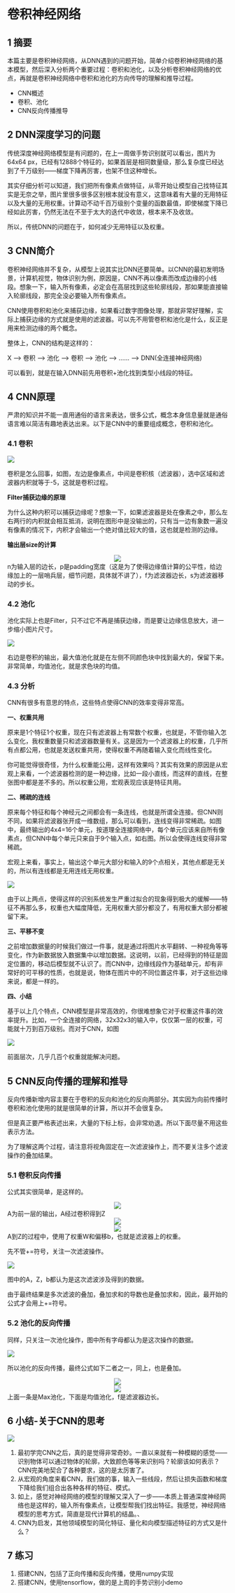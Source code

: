 # 卷积神经网络

## 1  摘要
本篇主要是卷积神经网络，从DNN遇到的问题开始，简单介绍卷积神经网络的基本模型，然后深入分析两个重要过程：卷积和池化，以及分析卷积神经网络的优点，再就是卷积神经网络中卷积和池化的方向传导的理解和推导过程。

- CNN概述
- 卷积、池化
- CNN反向传播推导

## 2  DNN深度学习的问题
传统深度神经网络模型是有问题的，在上一周做手势识别就可以看出，图片为64x64 px，已经有12888个特征的，如果首层是相同数量级，那么复杂度已经达到了千万级别——梯度下降再厉害，也架不住这种增长。

其实仔细分析可以知道，我们把所有像素点做特征，从零开始让模型自己找特征其实是无奈之举，图片里很多很多区别根本就没有意义，这意味着有大量的无用特征以及大量的无用权重。计算动不动千百万级别个变量的函数最值，即使梯度下降已经如此厉害，仍然无法在不至于太大的迭代中收敛，根本来不及收敛。

所以，传统DNN的问题在于，如何减少无用特征以及权重。

## 3  CNN简介
卷积神经网络并不复杂，从模型上说其实比DNN还要简单。以CNN的最初发明场景，计算机视觉，物体识别为例，原因是，CNN不再以像素而改成边缘的小线段。想象一下，输入所有像素，必定会在高层找到这些轮廓线段，那如果能直接输入轮廓线段，那完全没必要输入所有像素点。

CNN使用卷积和池化来捕获边缘，如果看过数字图像处理，那就非常好理解，实际上捕获边缘的方式就是使用的滤波器。可以先不用管卷积和池化是什么，反正是用来检测边缘的两个概念。

整体上，CNN的结构是这样的：

X –>  卷积  -->  池化 –-> 卷积 -->  池化  –> …… –> DNN(全连接神经网络)

可以看到，就是在输入DNN前先用卷积+池化找到类型小线段的特征。

## 4  CNN原理
严肃的知识并不能一直用通俗的语言来表达，很多公式，概念本身信息量就是通俗语言难以简洁有趣地表达出来。以下是CNN中的重要组成概念，卷积和池化。

### 4.1  卷积
<img src = 'images/1564204217797.png'/>

卷积是怎么回事，如图，左边是像素点，中间是卷积核（滤波器），选中区域和滤波器内积就等于-5，这就是卷积过程。

**Filter捕获边缘的原理**

为什么这种内积可以捕获边缘呢？想象一下，如果滤波器是处在像素之中，那么左右两行的内积就会相互抵消，说明在图形中是没输出的，只有当一边有象数一遍没有像素的情况下，内积才会输出一个绝对值比较大的值，这也就是检测的边缘。

**输出层size的计算**
<div align=center><img src="http://latex.codecogs.com/gif.latex?\left\lfloor\frac{n+2 p-f}{s}+1\right\rfloor"/></div>
n为输入层的边长，p是padding宽度（这是为了使得边缘值计算的公平性，给边缘加上的一层哨兵层，细节问题，具体就不讲了），f为滤波器边长，s为滤波器移动的步长。

### 4.2  池化
池化实际上也是Filter，只不过它不再是捕获边缘，而是要让边缘信息放大，进一步缩小图片尺寸。

<img src = 'images/1564204623592.png'/>

右边是卷积的输出，最大值池化就是在左侧不同颜色块中找到最大的，保留下来。非常简单，均值池化，就是求色块的均值。

### 4.3  分析
CNN有很多有意思的特点，这些特点使得CNN的效率变得非常高。

**一、权重共用**

原来是1个特征1个权重，现在只有滤波器上有常数个权重，也就是，不管你输入怎么变化，我权重数量只和滤波器数量有关。这是因为一个滤波器上的权重，几乎所有点都公用，也就是发送权重共用，使得权重不再随着输入变化而线性变化。

你可能觉得很奇怪，为什么权重能公用，这样有效果吗？其实有效果的原因是从宏观上来看，一个滤波器检测的是一种边缘，比如一段小直线，而这样的直线，在整张图中都是差不多的。所以权重公用，宏观表现应该是特征共用。

**二、稀疏的连线**

原来每个特征和每个神经元之间都会有一条连线，也就是所谓全连接。但CNN则不同，如果将滤波器张开成一维数组，那么可以看到，连线变得非常稀疏。如图中，最终输出的4x4=16个单元，按道理全连接网络中，每个单元应该来自所有像素点，但CNN中每个单元只来自于9个输入点，如右图。所以会使得连线变得非常稀疏。

宏观上来看，事实上，输出这个单元大部分和输入的9个点相关，其他点都是无关的，所以有连线都是无用连线无用权重。

<img src = 'images/1564209045464.png'/>

由于以上两点，使得这样的识别系统发生严重过拟合的现象得到极大的缓解——特征不再那么多，权重也大幅度降低，无用权重大部分都没了，有用权重大部分都被留下来。

**三、平移不变**

之前增加数据量的时候我们做过一件事，就是通过将图片水平翻转、一种视角等等变化，作为新数据放入数据集中以增加数据。这说明，以前，已经得到的特征是固定位置的，移动后模型就不认识了。而CNN中，边缘线段作为基础单元，却有非常好的可平移的性质，也就是说，物体在图片中的不同位置这件事，对于这些边缘来说，都是一样的。

**四、小结**

基于以上几个特点，CNN模型是非常高效的，你很难想象它对于权重这件事的效率提升。比如，一个全连接的网络，32x32x3的输入中，仅仅第一层的权重，可能就十万到百万级别。而对于CNN，如图

<img src = 'images/2019-07-25_230434.jpg'/>

前面层次，几乎几百个权重就能解决问题。

## 5  CNN反向传播的理解和推导
反向传播新增内容主要在于卷积的反向和池化的反向两部分。其实因为向前传播时卷积和池化使用的就是很简单的计算，所以并不会很复杂。

但是真正要严格表述出来，大量的下标上标，会非常劝退。所以下面尽量不用这些表示方法。

为了理解这两个过程，请注意将视角固定在一次滤波操作上，而不要关注多个滤波操作的叠加结果。

### 5.1  卷积反向传播
公式其实很简单，是这样的。
<div align=center><img src="http://latex.codecogs.com/gif.latex?d A+=\sum_{h=0}^{n_{H}} \sum_{w=0}^{n_{W}} W_{c} \times d Z_{h w}"/></div>
A为前一层的输出，A经过卷积得到Z
<div align=center><img src="http://latex.codecogs.com/gif.latex?d W_{c}+=\sum_{h=0}^{n_{H}} \sum_{w=0}^{n_{W}} a_{s l i c e} \times d Z_{h w}"/></div>
<div align=center><img src="http://latex.codecogs.com/gif.latex?d b=\sum_{h} \sum_{w} d Z_{h w}"/></div>
A到Z的过程中，使用了权重W和偏移b，也就是滤波器上的权重。

先不管+=符号，关注一次滤波操作。

<img src = 'images/1564210958968.png'/>

图中的A，Z，b都认为是这次滤波涉及得到的数据。

由于最终结果是多次滤波的叠加，叠加求和的导数也是叠加求和，因此，最开始的公式才会用上+=符号。

### 5.2  池化的反向传播
同样，只关注一次池化操作，图中所有字母都认为是这次操作的数据。

<img src = 'images/1564211134563.png'/>

所以池化的反向传播，最终公式如下二者之一，同上，也是叠加。
<div align=center><img src="http://latex.codecogs.com/gif.latex?d Z+=d A \cdot[\max ]"/></div>
<div align=center><img src="http://latex.codecogs.com/gif.latex?d Z+=d A\left[\frac{1}{f \cdot f}\right]"/></div>
上面一条是Max池化，下面是均值池化，f是滤波器边长。

## 6  小结-关于CNN的思考
<img src = 'images/2019-07-25_230747.jpg'/>

1. 最初学完CNN之后，真的是觉得非常奇妙。一直以来就有一种模糊的感觉——识别物体可以通过物体的轮廓，大致颜色等等来识别吗？轮廓该如何表示？CNN完美地契合了各种要求，这的是太厉害了。
2. 从宏观的角度来看CNN，我们做的事，输入一些线段，然后让损失函数和梯度下降给我们组合出各种各样的特征、模式。
3. 如上，感觉对神经网络的模型的理解又深入了一步——本质上普通深度神经网络也是这样的，输入所有像素点，让模型帮我们找出特征。我感觉，神经网络模型的思考方式，简直是现代计算机的结晶。、
4. CNN为启发，其他领域模型的简化特征、量化和向模型描述特征的方式又是什么？

## 7  练习
1. 搭建CNN，包括了正向传播和反向传播，使用numpy实现
2. 搭建CNN，使用tensorflow，做的是上周的手势识别小demo